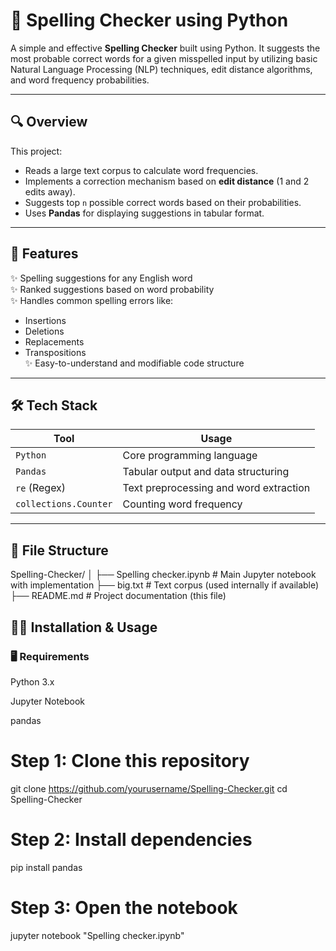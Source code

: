 # 📝 Spelling Checker using Python

A simple and effective **Spelling Checker** built using Python. It suggests the most probable correct words for a given misspelled input by utilizing basic Natural Language Processing (NLP) techniques, edit distance algorithms, and word frequency probabilities.

---

## 🔍 Overview

This project:

- Reads a large text corpus to calculate word frequencies.
- Implements a correction mechanism based on **edit distance** (1 and 2 edits away).
- Suggests top `n` possible correct words based on their probabilities.
- Uses **Pandas** for displaying suggestions in tabular format.

---

## 🚀 Features

✨ Spelling suggestions for any English word  
✨ Ranked suggestions based on word probability  
✨ Handles common spelling errors like:
  - Insertions
  - Deletions
  - Replacements
  - Transpositions  
✨ Easy-to-understand and modifiable code structure

---

## 🛠️ Tech Stack

| Tool        | Usage                          |
|-------------|--------------------------------|
| `Python`    | Core programming language      |
| `Pandas`    | Tabular output and data structuring |
| `re` (Regex)| Text preprocessing and word extraction |
| `collections.Counter` | Counting word frequency |

---

## 📁 File Structure

Spelling-Checker/
│
├── Spelling checker.ipynb # Main Jupyter notebook with implementation
├── big.txt # Text corpus (used internally if available)
├── README.md # Project documentation (this file)


## 🧑‍💻 Installation & Usage
### 🖥️ Requirements
Python 3.x

Jupyter Notebook

pandas

# Step 1: Clone this repository
git clone https://github.com/yourusername/Spelling-Checker.git
cd Spelling-Checker

# Step 2: Install dependencies
pip install pandas

# Step 3: Open the notebook
jupyter notebook "Spelling checker.ipynb"
